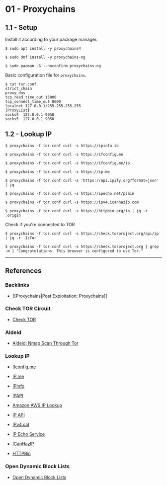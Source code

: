 # 01 - Proxychains

## 1.1 - Setup

Install it according to your package manager.

```
$ sudo apt install -y proxychains4

$ sudo dnf install -y proxychains-ng

$ sudo pacman -S --noconfirm proxychains-ng
```

Basic configuration file for `proxychains`.

```
$ cat tor.conf
strict_chain
proxy_dns
tcp_read_time_out 15000
tcp_connect_time_out 8000
localnet 127.0.0.1/255.255.255.255
[ProxyList]
socks4  127.0.0.1 9050
socks5  127.0.0.1 9050
```

## 1.2 - Lookup IP

```
$ proxychains -f tor.conf curl -s https://ipinfo.io

$ proxychains -f tor.conf curl -s https://ifconfig.me

$ proxychains -f tor.conf curl -s https://ifconfig.me/ip

$ proxychains -f tor.conf curl -s https://ip.me

$ proxychains -f tor.conf curl -s 'https://api.ipify.org?format=json' | jq

$ proxychains -f tor.conf curl -s https://ipecho.net/plain

$ proxychains -f tor.conf curl -s https://ipv4.icanhazip.com

$ proxychains -f tor.conf curl -s https://httpbin.org/ip | jq -r .origin
```

Check if you're connected to TOR

```
$ proxychains -f tor.conf curl -s https://check.torproject.org/api/ip | jq -r .IsTor

$ proxychains -f tor.conf curl -s https://check.torproject.org | grep -m 1 "Congratulations. This browser is configured to use Tor."
```

---
## References

### Backlinks

- [[Proxychains|Post Exploitation: Proxychains]]

### Check TOR Circuit

- [Check TOR](https://check.torproject.org/)

### Aldeid

- [Aldeid: Nmap Scan Through Tor](https://www.aldeid.com/wiki/Tor/Usage/Nmap-scan-through-tor)

### Lookup IP

- [Ifconfig.me](https://ifconfig.me/)

- [IP.me](https://ip.me/)

- [IPInfo](https://ipinfo.io)

- [IPAPI](https://ipapi.co)

- [Amazon AWS IP Lookup](https://checkip.amazonaws.com)

- [IP API](https://ip-api.com)

- [IPv4.cat](https://about.ipv4.cat/)

- [IP Echo Service](https://ipecho.net)

- [ICanHazIP](https://icanhazip.com)

- [HTTPBin](https://httpbin.org)

### Open Dynamic Block Lists

- [Open Dynamic Block Lists](https://www.opendbl.net)